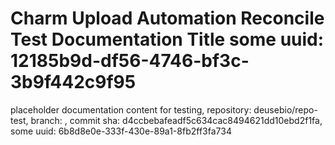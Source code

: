 # Charm Upload Automation Reconcile Test Documentation Title some uuid: 12185b9d-df56-4746-bf3c-3b9f442c9f95
 placeholder documentation content for testing,  repository: deusebio/repo-test,  branch: ,  commit sha: d4ccbebafeadf5c634cac8494621dd10ebd2f1fa,  some uuid: 6b8d8e0e-333f-430e-89a1-8fb2ff3fa734